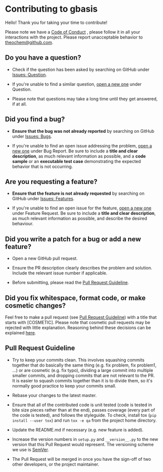 # Contributing to gbasis
Hello! Thank you for taking your time to contribute!

Please note we have a [Code of Conduct](CODE_OF_CONDUCT.md) , please follow it in all your interactions with the project. Please report unacceptable behavior to [theochem@github.com](mailto:theochem@github.com).

## Do you have a question?

* Check if the question has been asked by searching on GitHub under  [Issues: Question](https://github.com/theochem/gbasis/issues?utf8=%E2%9C%93&q=is%3Aissue+%5BQUESTION%5D+). 

* If you're unable to find a similar question, [open a new one](https://github.com/theochem/gbasis/issues/new/choose) under Question.

* Please note that questions may take a long time until they get answered, if at all.

## Did you find a bug?

* **Ensure that the bug was not already reported** by searching on GitHub under [Issues: Bugs](https://github.com/theochem/gbasis/labels/bug). 

* If you're unable to find an open issue addressing the problem, [open a new one](https://github.com/theochem/gbasis/issues/new/choose) under Bug Report. Be sure to include a **title and clear description**, as much relevant information as possible, and a **code sample** or an **executable test case** demonstrating the expected behavior that is not occurring.

## Are you requesting a feature?

* **Ensure that the feature is not already requested** by searching on GitHub under [Issues: Features](https://github.com/theochem/gbasis/labels/enhancement). 

* If you're unable to find an open issue for the feature, [open a new one](https://github.com/theochem/gbasis/issues/new/choose) under Feature Request. Be sure to include a **title and clear description**, as much relevant information as possible, and describe the desired behaviour.

## Did you write a patch for a bug or add a new feature?

* Open a new GitHub pull request.

* Ensure the PR description clearly describes the problem and solution. Include the relevant issue number if applicable.

* Before submitting, please read the [Pull Request Guideline](#pull-request-guideline).

## Did you fix whitespace, format code, or make cosmetic changes?

Feel free to make a pull request (see [Pull Request Guideline](#pull-request-guideline)) with a title that starts with [COSMETIC]. Please note that cosmetic pull requests may be rejected with little explanation. Reasoning behind these decisions can be explained [here](https://github.com/rails/rails/pull/13771#issuecomment-32746700).

## Pull Request Guideline

* Try to keep your commits clean. This involves squashing commits together that do basically the same thing (e.g. fix problem, fix problem1, ...) or are cosmetic (e.g. fix typo), dividing a large commit into multiple smaller commits, and dropping commits that are not relevant to the PR. It is easier to squash commits together than it is to divide them, so it's normally good practice to keep your commits small.

* Rebase your changes to the latest master.

* Ensure that all of the contributed code is unit tested (code is tested in bite size pieces rather than at the end), passes coverage (every part of the code is tested), and follows the styleguide. To check, install tox (`pip install --user tox`) and run `tox -e qa` from the project home directory. 

* Update the README.md if necessary (e.g. new feature is added).

* Increase the version numbers in `setup.py` and `__version__.py` to the new version that this Pull Request would represent. The versioning scheme we use is [SemVer](http://semver.org/).

* The Pull Request will be merged in once you have the sign-off of two other developers, or the project maintainer.
